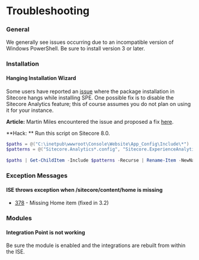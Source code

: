 # Troubleshooting

### General

We generally see issues occurring due to an incompatible version of Windows PowerShell. Be sure to install version 3 or later.

### Installation

#### Hanging Installation Wizard

Some users have reported an [issue](https://github.com/SitecorePowerShell/Console/issues/404) where the package installation in Sitecore hangs while installing SPE. One possible fix is to disable the Sitecore Analytics feature; this of course assumes you do not plan on using it for your instance.

**Article:** Martin Miles encountered the issue and proposed a fix [here][1].

**Hack: ** Run this script on Sitecore 8.0.

```powershell
$paths = @("C:\inetpub\wwwroot\Console\Website\App_Config\Include\*")
$patterns = @("Sitecore.Analytics*.config", "Sitecore.ExperienceAnalytics*.config")
 
$paths | Get-ChildItem -Include $patterns -Recurse | Rename-Item -NewName { $PSItem.Name + ".disabled" }
```

### Exception Messages

#### ISE throws exception when /sitecore/content/home is missing

- [378](https://github.com/SitecorePowerShell/Console/issues/378) - Missing Home item (fixed in 3.2)

### Modules

#### Integration Point is not working

Be sure the module is enabled and the integrations are rebuilt from within the ISE.

[1]: http://blog.martinmiles.net/post/sitecore-8-re-indexing-errors-out-and-module-installation-never-ends-without-mongodb-running
